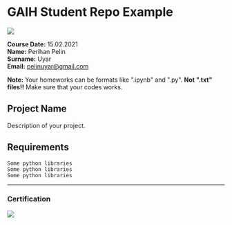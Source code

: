 # GAIH Student Repo Example
![](img/logo.png)

**Course Date:** 15.02.2021  
**Name:** Perihan Pelin  
**Surname:** Uyar  
**Email:** pelinuyar@gmail.com  

**Note:** Your homeworks can be formats like ".ipynb" and ".py". **Not ".txt" files!!** Make sure that your codes works.  

## Project Name
Description of your project.

## Requirements
```
Some python libraries
Some python libraries
Some python libraries
```
---

### Certification
![](img/certificate_ex.png)

